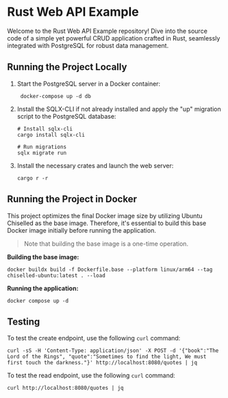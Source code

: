 # Rust Web API Example
Welcome to the Rust Web API Example repository! Dive into the source code of a simple yet powerful CRUD application crafted in Rust, seamlessly integrated with PostgreSQL for robust data management.

## Running the Project Locally
1. Start the PostgreSQL server in a Docker container:

   ```shell
    docker-compose up -d db
   ```
2. Install the SQLX-CLI if not already installed and apply the "up" migration script to the PostgreSQL database:

   ```shell
   # Install sqlx-cli
   cargo install sqlx-cli
   
   # Run migrations
   sqlx migrate run
   ```
3. Install the necessary crates and launch the web server:

   ```shell
   cargo r -r
   ```
## Running the Project in Docker
This project optimizes the final Docker image size by utilizing Ubuntu Chiselled as the base image. Therefore, it's essential to build this base Docker image initially before running the application. 

> Note that building the base image is a one-time operation.

**Building the base image:**
 ```shell
 docker buildx build -f Dockerfile.base --platform linux/arm64 --tag chiselled-ubuntu:latest . --load
 ```

**Running the application:**
```shell
docker compose up -d
```

## Testing
To test the create endpoint, use the following `curl` command:

```shell
curl -sS -H 'Content-Type: application/json' -X POST -d '{"book":"The Lord of the Rings", "quote":"Sometimes to find the light, We must first touch the darkness."}' http://localhost:8080/quotes | jq
```

To test the read endpoint, use the following `curl` command:
```shell
curl http://localhost:8080/quotes | jq
```
